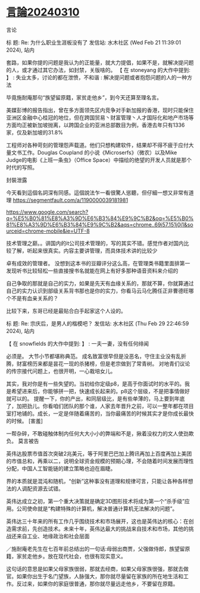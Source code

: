# [言論20240310](https://github.com/cutepig123/gitblog/issues/65)

言论

标  题: Re: 为什么职业生涯板没有了
发信站: 水木社区 (Wed Feb 21 11:39:01 2024), 站内
  
套路，如果你提的问题是我认为的正能量，就大力提倡，如果不是，就解决提问题的人，或才通过其它办法，如封禁，关版啥的。
【 在 stoneyang 的大作中提到: 】
: 失业太多，讨论的都在泄愤，不和谐
: 解决提问题或者抱怨问题的人的一种方法


  毕竟施耐庵那句“族望留原籍，家贫走他乡”，到今天还算至理名言。

美媒彭博的报告指出，曾在多方面领先区内竞争对手新加报的香港，现时只能保住亚洲区金融中心桂冠的地位，但在跨国贸易丶财富管理丶人才国际化和地产市场等方面均正被新加坡抛离，以跨国企业的亚洲总部数目为例，香港去年只有1336家，仅及新加坡的31.8%

工程师对各种苛刻的管理怨声载道。他们只想构建软件，结果却不得不疲于应付大量文书工作。Douglas Coupland 的小说《Microserfs》（微农）以及Mike Judge的电影《上班一条虫》（Office Space）中描绘的绝望的开发人员就是那个时代的写照。

封裝泄露

今天看到這個名詞深有同感。這個說法乍一看很驚人慫聽，但仔細一想又非常有道理
https://segmentfault.com/a/1190000039181981

https://www.google.com/search?q=%E5%B0%81%E8%A3%9D%E6%B3%84%E9%9C%B2&oq=%E5%B0%81%E8%A3%9D%E6%B3%84%E9%9C%B2&aqs=chrome..69i57.151j0j1&sourceid=chrome-mobile&ie=UTF-8

技术管理之巅。。讲国内的it公司技术管理的，写的其实不错。感觉作者对国内比较了解，听起来很真实。内容主要讲管理，而具体技术讲的比较少

卓有成效的管理者。
没想到这本书的豆瓣评分这么高，在管理类书籍里面排第一
发现听书比较轻松一些直接搜书名就能在网上有好多那种语音资料来介绍的


自己争取的那就是自己的实力，如果是先天有血缘关系的，那就不算，你就算通过自己的实力认识到部级关系背书那也是你的实力，你看马云马化腾任正非曹德旺哪个不是有血亲关系的？

比较下来，东哥已经是最贴合白手起家这个人设的。



标  题: Re: 宗庆后，是男人的楷模吧？
发信站: 水木社区 (Thu Feb 29 22:46:59 2024), 站内
  
  
【 在 snowfields 的大作中提到: 】
: 一夫一妻，没有任何绯闻
  
必须是。
大节小节都堪称典范。
成名致富很早但是没恶名，守住主业没有乱折腾，财富榜历来都是昙花一现的杀猪榜，但是老宗做到了常青树。
对地青们议论的传宗接代问题上，也很开明，一心栽培女儿。


其实，我对你是有一些失望的。当初给你定级p8，是高于你面试时的水平的。我是希望进来后，你能够拼一把，快速成长起来的。p8这个层级，不是把事情做好就可以的。 提醒一下，你的产出，和同层级比，是有些单薄的，马上要到年底了，加把劲儿。你看咱们团队的那个谁，人家去年晋升之前，可以一整年都在项目室打地铺的。成长，一定是伴随着痛苦的，当你最痛苦的时候其实才是你成长最快的时候。 [害羞]


一帮杂碎，不敢碰触体制内任何大大小小的弊端和不是，揪着没权力的文人使劲欺负。
莫言被告


英伟达股票市值首次突破2兆美元，等于阿里巴巴加上腾讯再加上百度再加上美团的市值总和，再乘以二，说明全球资金规模的预期心理，不会随着时间发展而理性分配，中国人工智能链的建立策略也迫在眉睫。

界的本质就是混沌和随机，“创新”这种事没有道理和规律可言，只能让各种各样想法的人调配资源去试错。

英伟达成立之初，第一个重大决策就是确定3D图形技术将成为第一个“杀手级”应用。公司使命就是“构建特殊的计算机，解决普通计算机无法解决的问题”。

英伟达三十年来的所有工作几乎围绕技术和市场展开，这也是英伟达的核心：在创造需求前，先创造技术。未来十年，英伟达最大的挑战来自技术和市场，其他的挑战还来自工业、地缘政治和社会层面


／施耐庵老先生在七百年前总结出的一句话:母弱出商贾，父强做侍郎，族望留原籍，家贫走他乡。放在现代社会，也很有现实意义。

这句话的意思是如果父母家族很弱，那就去经商，如果父母家族很强，那就去做官。如果你出生于名门望族，人脉强大，那你就尽量留在家族的所在地生活和工作。反过来，如果你的家庭很普通，那你就尽量远走他乡，不要留在原籍。


